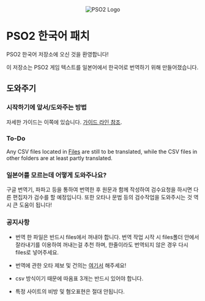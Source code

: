 <p align="center">
  <img src="http://i.imgur.com/OD8QlFQ.png" alt="PSO2 Logo"/>
</p>


# PSO2 한국어 패치 
PSO2 한국어 저장소에 오신 것을 환영합니다!

이 저장소는 PSO2 게임 텍스트를 일본어에서 한국어로 번역하기 위해 만들어졌습니다.

## 도와주기
### 시작하기에 앞서/도와주는 방법

자세한 가이드는 이쪽에 있습니다. [가이드 라인 참조].

### To-Do
Any CSV files located in [Files] are still to be translated, while the CSV files in other folders are at least partly translated.


### 일본어를 모르는데 어떻게 도와주나요?
구글 번역기, 파파고 등을 통하여 번역한 후 원문과 함께 작성하여 검수요청을
하시면 다른 편집자가 검수를 할 예정입니다.
또한 오타나 문법 등의 검수작업을 도와주시는 것 역시 큰 도움이 됩니다!

### 공지사항

* 번역 한 파일은 반드시 files에서 꺼내야 합니다. 번역 작업 시작 시 files폴더 안에서 잘라내기를 이용하여 꺼내는걸 추천 하며, 한줄이라도 번역되지 않은 경우 다시 files로 넣어주세요.
* 번역에 관한 오타 제보 및 건의는 [여기서] 해주세요!

* csv 방식이기 때문에 따옴표 3개는 반드시 있어야 합니다.

* 특정 사이트의 비방 및 혐오표현은 절대 안됩니다.

[Files]: https://github.com/Arks-Layer/PSO2ENPatchCSV/tree/KR/Files
[여기서]: https://github.com/focuslite/PSO2ENPatchCSV/issues
[Wiki]: https://github.com/Arks-Layer/PSO2ENPatchCSV/wiki
[가이드 라인 참조]: https://1drv.ms/p/s!Aq5R5SRWzhIf6m-S98K2Aj6hrWZb?e=tcmQLZ
